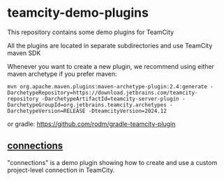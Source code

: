 # teamcity-demo-plugins
This repository contains some demo plugins for TeamCity

All the plugins are located in separate subdirectories and use TeamCity maven SDK

Whenever you want to create a new plugin, we recommend using either maven archetype if you prefer maven:
```
mvn org.apache.maven.plugins:maven-archetype-plugin:2.4:generate -DarchetypeRepository=https://download.jetbrains.com/teamcity-repository -DarchetypeArtifactId=teamcity-server-plugin -DarchetypeGroupId=org.jetbrains.teamcity.archetypes -DarchetypeVersion=RELEASE -DteamcityVersion=2024.12
```
or gradle: https://github.com/rodm/gradle-teamcity-plugin

## [connections](https://github.com/Linfar/teamcity-demo-plugins/tree/main/connections)
"connections" is a demo plugin showing how to create and use a custom project-level connection in TeamCity.
